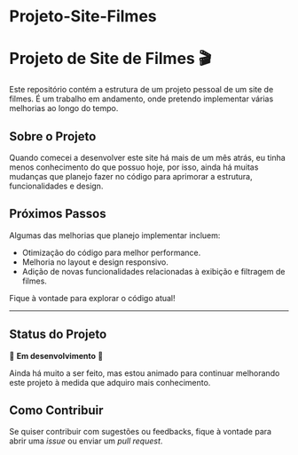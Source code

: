 # Projeto-Site-Filmes

# Projeto de Site de Filmes 🎬

Este repositório contém a estrutura de um projeto pessoal de um site de filmes. É um trabalho em andamento, onde pretendo implementar várias melhorias ao longo do tempo.

## Sobre o Projeto

Quando comecei a desenvolver este site há mais de um mês atrás, eu tinha menos conhecimento do que possuo hoje, por isso, ainda há muitas mudanças que planejo fazer no código para aprimorar a estrutura, funcionalidades e design. 

## Próximos Passos

Algumas das melhorias que planejo implementar incluem:
- Otimização do código para melhor performance.
- Melhoria no layout e design responsivo.
- Adição de novas funcionalidades relacionadas à exibição e filtragem de filmes.

Fique à vontade para explorar o código atual!

---

## Status do Projeto

🚧 **Em desenvolvimento** 🚧

Ainda há muito a ser feito, mas estou animado para continuar melhorando este projeto à medida que adquiro mais conhecimento.

## Como Contribuir

Se quiser contribuir com sugestões ou feedbacks, fique à vontade para abrir uma _issue_ ou enviar um _pull request_.


